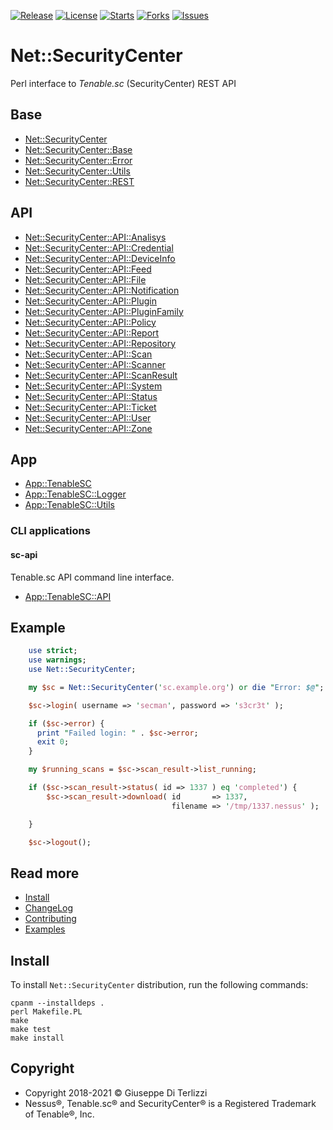 [![Release](https://img.shields.io/github/release/giterlizzi/perl-Net-SecurityCenter.svg)](https://github.com/giterlizzi/perl-Net-SecurityCenter/releases) [![License](https://img.shields.io/github/license/giterlizzi/perl-Net-SecurityCenter.svg)](https://github.com/giterlizzi/perl-Net-SecurityCenter) [![Starts](https://img.shields.io/github/stars/giterlizzi/perl-Net-SecurityCenter.svg)](https://github.com/giterlizzi/perl-Net-SecurityCenter) [![Forks](https://img.shields.io/github/forks/giterlizzi/perl-Net-SecurityCenter.svg)](https://github.com/giterlizzi/perl-Net-SecurityCenter) [![Issues](https://img.shields.io/github/issues/giterlizzi/perl-Net-SecurityCenter.svg)](https://github.com/giterlizzi/perl-Net-SecurityCenter/issues)

# Net::SecurityCenter

Perl interface to *Tenable.sc* (SecurityCenter) REST API

## Base

 - [Net::SecurityCenter](api/Net-SecurityCenter.md)
 - [Net::SecurityCenter::Base](api/Net-SecurityCenter-Base.md)
 - [Net::SecurityCenter::Error](api/Net-SecurityCenter-Error.md)
 - [Net::SecurityCenter::Utils](api/Net-SecurityCenter-Utils.md)
 - [Net::SecurityCenter::REST](api/Net-SecurityCenter-REST.md)

## API

  - [Net::SecurityCenter::API::Analisys](api/Net-SecurityCenter-API-Analysis.md)
  - [Net::SecurityCenter::API::Credential](api/Net-SecurityCenter-API-Credential.md)
  - [Net::SecurityCenter::API::DeviceInfo](api/Net-SecurityCenter-API-DeviceInfo.md)
  - [Net::SecurityCenter::API::Feed](api/Net-SecurityCenter-API-Feed.md)
  - [Net::SecurityCenter::API::File](api/Net-SecurityCenter-API-File.md)
  - [Net::SecurityCenter::API::Notification](api/Net-SecurityCenter-API-Notification.md)
  - [Net::SecurityCenter::API::Plugin](api/Net-SecurityCenter-API-Plugin.md)
  - [Net::SecurityCenter::API::PluginFamily](api/Net-SecurityCenter-API-PluginFamily.md)
  - [Net::SecurityCenter::API::Policy](api/Net-SecurityCenter-API-Policy.md)
  - [Net::SecurityCenter::API::Report](api/Net-SecurityCenter-API-Report.md)
  - [Net::SecurityCenter::API::Repository](api/Net-SecurityCenter-API-Repository.md)
  - [Net::SecurityCenter::API::Scan](api/Net-SecurityCenter-API-Scan.md)
  - [Net::SecurityCenter::API::Scanner](api/Net-SecurityCenter-API-Scanner.md)
  - [Net::SecurityCenter::API::ScanResult](api/Net-SecurityCenter-API-ScanResult.md)
  - [Net::SecurityCenter::API::System](api/Net-SecurityCenter-API-System.md)
  - [Net::SecurityCenter::API::Status](api/Net-SecurityCenter-API-Status.md)
  - [Net::SecurityCenter::API::Ticket](api/Net-SecurityCenter-API-Ticket.md)
  - [Net::SecurityCenter::API::User](api/Net-SecurityCenter-API-User.md)
  - [Net::SecurityCenter::API::Zone](api/Net-SecurityCenter-API-Zone.md)

## App

  - [App::TenableSC](api/App-TenableSC.md)
  - [App::TenableSC::Logger](api/App-TenableSC-Logger.md)
  - [App::TenableSC::Utils](api/App-TenableSC-Utils.md)

### CLI applications

#### sc-api

Tenable.sc API command line interface.

  - [App::TenableSC::API](api/App-TenableSC-API.md)



## Example

```.pl
    use strict;
    use warnings;
    use Net::SecurityCenter;

    my $sc = Net::SecurityCenter('sc.example.org') or die "Error: $@";

    $sc->login( username => 'secman', password => 's3cr3t' );

    if ($sc->error) {
      print "Failed login: " . $sc->error;
      exit 0;
    }

    my $running_scans = $sc->scan_result->list_running;

    if ($sc->scan_result->status( id => 1337 ) eq 'completed') {
        $sc->scan_result->download( id       => 1337,
                                    filename => '/tmp/1337.nessus' );

    }

    $sc->logout();
```

## Read more

 - [Install](install.md)
 - [ChangeLog](changes.md)
 - [Contributing](contributing.md)
 - [Examples](examples.md)

## Install

To install `Net::SecurityCenter` distribution, run the following commands:

    cpanm --installdeps .
    perl Makefile.PL
    make
    make test
    make install

## Copyright

 - Copyright 2018-2021 © Giuseppe Di Terlizzi
 - Nessus®, Tenable.sc® and SecurityCenter® is a Registered Trademark of Tenable®, Inc.
